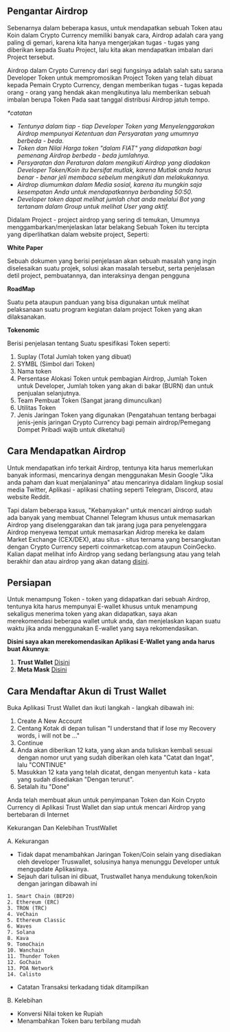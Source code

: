 ## Pengantar Airdrop

Sebenarnya dalam beberapa kasus, untuk mendapatkan sebuah Token atau Koin dalam Crypto Currency memiliki banyak cara, Airdrop adalah cara yang paling di gemari, karena kita hanya mengerjakan tugas - tugas yang diberikan kepada Suatu Project, lalu kita akan mendapatkan imbalan dari Project tersebut.

Airdrop dalam Crypto Currency dari segi fungsinya adalah salah satu sarana Developer Token untuk mempromosikan Project Token yang telah dibuat kepada Pemain Crypto Currency, dengan memberikan tugas - tugas kepada orang - orang yang hendak akan mengikutinya lalu memberikan sebuah imbalan berupa Token Pada saat tanggal distribusi Airdrop jatuh tempo.

<i>*catatan
- Tentunya dalam tiap - tiap Developer Token yang Menyelenggarakan Airdrop mempunyai Ketentuan dan Persyaratan yang umumnya berbeda - beda.
- Token dan Nilai Harga token "dalam FIAT" yang didapatkan bagi pemenang Airdrop berbeda - beda jumlahnya.
- Persyaratan dan Peraturan dalam mengikuti Airdrop yang diadakan Developer Token/Koin itu bersifat mutlak, karena Mutlak anda harus benar - benar jeli membaca sebelum mengikuti dan melakukannya.
- Airdrop diumumkan dalam Media sosial, karena itu mungkin saja kesempatan Anda untuk mendapatkannya berbanding 50:50.
- Developer token dapat melihat jumlah chat anda melalui Bot yang tertanam dalam Group untuk melihat User yang aktif.
</i>

Didalam Project - project airdrop yang sering di temukan, Umumnya menggambarkan/menjelaskan latar belakang Sebuah Token itu tercipta yang diperlihatkan dalam website project, Seperti:

**White Paper**

Sebuah dokumen yang berisi penjelasan akan sebuah masalah yang ingin diselesaikan suatu projek, solusi akan masalah tersebut, serta penjelasan detil project, pembuatannya, dan interaksinya dengan pengguna

**RoadMap**

Suatu peta ataupun panduan yang bisa digunakan untuk melihat pelaksanaan suatu program kegiatan dalam project Token yang akan dilaksanakan.

**Tokenomic**

Berisi penjelasan tentang Suatu spesifikasi Token seperti:
1. Suplay (Total Jumlah token yang dibuat)
2. SYMBL (Simbol dari Token)
3. Nama token
4. Persentase Alokasi Token untuk pembagian Airdrop, Jumlah Token untuk Developer, Jumlah token yang akan di bakar (BURN) dan untuk penjualan selanjutnya.
5. Team Pembuat Token (Sangat jarang dimunculkan)
6. Utilitas Token
7. Jenis Jaringan Token yang digunakan (Pengatahuan tentang berbagai jenis-jenis jaringan Crypto Currency bagi pemain airdrop/Pemegang Dompet Pribadi wajib untuk diketahui)


## Cara Mendapatkan Airdrop
Untuk mendapatkan info terkait Airdrop, tentunya kita harus memerlukan banyak informasi, mencarinya dengan menggunakan Mesin Google "Jika anda paham dan kuat menjalaninya" atau mencarinya didalam lingkup sosial media Twitter, Aplikasi - aplikasi chatiing seperti Telegram, Discord, atau website Reddit.

Tapi dalam beberapa kasus, "Kebanyakan" untuk mencari airdrop sudah ada banyak yang membuat Channel Telegram khusus untuk memasarkan Airdrop yang diselenggarakan dan tak jarang juga para penyelenggara Airdrop menyewa tempat untuk memasarkan Aidrop mereka ke dalam Market Exchange (CEX/DEX), atau situs - situs ternama yang bersangkutan dengan Crypto Currency seperti coinmarketcap.com ataupun CoinGecko. Kalian dapat melihat info Airdrop yang sedang berlangsung atau yang telah berakhir dan atau airdrop yang akan datang [disini](https://coinmarketcap.com/airdrop/).

## Persiapan

Untuk menampung Token - token yang didapatkan dari sebuah Airdrop, tentunya kita harus mempunyai E-wallet khusus untuk menampung sekaligus menerima token yang akan didapatkan, saya akan merekomendasi beberapa wallet untuk anda, dan menjelaskan kapan suatu waktu jika anda menggunakan E-wallet yang saya rekomendasikan.

**Disini saya akan merekomendasikan Aplikasi E-Wallet yang anda harus buat Akunnya**:

1. **Trust Wallet** [Disini](https://play.google.com/store/apps/details?id=com.wallet.crypto.trustapp)
2. **Meta Mask** [Disini](https://play.google.com/store/apps/details?id=io.metamask)

## Cara Mendaftar Akun di Trust Wallet
Buka Aplikasi Trust Wallet dan ikuti langkah - langkah dibawah ini:
1. Create A New Account
2. Centang Kotak di depan tulisan "I understand that if lose my Recovery words, i will not be ..."
3. Continue
4. Anda akan diberikan 12 kata, yang akan anda tuliskan kembali sesuai dengan nomor urut yang sudah diberikan oleh kata "Catat dan Ingat", lalu "CONTINUE"
5. Masukkan 12 kata yang telah dicatat, dengan menyentuh kata - kata yang sudah disediakan "Dengan terurut".
6. Setalah itu "Done"

Anda telah membuat akun untuk penyimpanan Token dan Koin Crypto Currency di Aplikasi Trust Wallet dan siap untuk mencari Airdrop yang bertebaran di Internet

Kekurangan Dan Kelebihan TrustWallet

A. Kekurangan
- Tidak dapat menambahkan Jaringan Token/Coin selain yang disediakan oleh developer Truswallet, solusinya hanya menunggu Developer untuk mengupdate Aplikasinya.
- Sejauh dari tulisan ini dibuat, Trustwallet hanya mendukung token/koin dengan jaringan dibawah ini
```
1. Smart Chain (BEP20)
2. Ethereum (ERC)
3. TRON (TRC)
4. VeChain
5. Ethereum Classic
6. Waves
7. Solana
8. Kava
9. TomoChain
10. Wanchain
11. Thunder Token
12. GoChain
13. POA Network
14. Calisto
```

- Catatan Transaksi terkadang tidak ditampilkan

B. Kelebihan
- Konversi Nilai token ke Rupiah
- Menambahkan Token baru terbilang mudah


